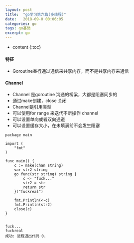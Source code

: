 ```yaml
---
layout: post
title:  "go学习第六篇(多线程)"
date:   2018-09-0 00:06:05
categories: go
tags: go基础
excerpt: go
---
```


* content
{:toc}

#### 特征

- Goroutine奉行通过通信来共享内存，而不是共享内存来通信

#### Channel
- Channel 是goroutine 沟通的桥梁，大都是阻塞同步的
- 通过make创建，close 关闭
- Channel是引用类型
- 可以使用for range 来迭代不断操作 channel
- 可以设置单向或者双向通道
- 可以设置缓存大小，在未填满前不会发生阻塞

```
package main

import (
	"fmt"
)

func main() {
	c := make(chan string)
	var str2 string
	go func(str string) string {
		c <- "fuck..."
		str2 = str
		return str
	}("fuckreal")

	fmt.Println(<-c)
	fmt.Println(str2)
	close(c)
}


fuck...
fuckreal
成功: 进程退出代码 0.



```

